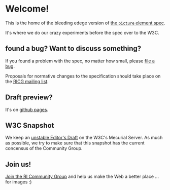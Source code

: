 # Welcome! 
This is the home of the bleeding edege version of [the ```picture``` element spec](http://responsiveimagescg.github.com/picture-element/).

It's where we do our crazy experiments before the spec over to the W3C. 

## found a bug? Want to discuss something? 
If you found a problem with the spec, no matter how small, please [file a bug](https://github.com/ResponsiveImagesCG/picture-element/issues).  

Proposals for normative changes to the specification should take place on the <a href="public-respimg@w3.org"><abbr title="Responsive Images Community Group">RICG mailing list</a>.

## Draft preview? 
It's on [github pages](http://responsiveimagescg.github.com/picture-element/). 

## W3C Snapshot
We keep an [unstable Editor's Draft](http://dvcs.w3.org/hg/html-proposals/raw-file/tip/responsive-images/responsive-images.html) on the W3C's Mecurial Server. As much as possible, we try to make sure that this snapshot has the current concensus of the Community Group. 

## Join us!
[Join the RI Community Group](http://www.w3.org/community/respimg/) and help us make the Web a better place ... for images :) 